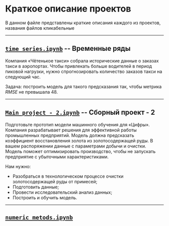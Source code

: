 # Краткое описание проектов
В данном файле представлены краткие описания каждого из проектов, названия файлов кликабельные

---
## [`time_series.ipynb`](https://github.com/noth1ngood/ML/blob/main/practicum/time_series.ipynb) -- Временные ряды

Компания «Чётенькое такси» собрала исторические данные о заказах такси в аэропортах. Чтобы привлекать больше водителей в период пиковой нагрузки, нужно спрогнозировать количество заказов такси на следующий час. 

Задача: построить модель для такого предсказания так, чтобы метрика *RMSE* не превышала 48.

---
## [`Main_project - 2.ipynb`](https://github.com/noth1ngood/ML/blob/main/practicum/Main_project%20-%202.ipynb) -- Сборный проект - 2

Подготовьте прототип модели машинного обучения для «Цифры». Компания разрабатывает решения для эффективной работы промышленных предприятий.
Модель должна предсказать коэффициент восстановления золота из золотосодержащей руды. В вашем распоряжении данные с параметрами добычи и очистки.
Модель поможет оптимизировать производство, чтобы не запускать предприятие с убыточными характеристиками.

Нам нужно:
 - Разобраться в технологическом процессе очистки золотосодержащей руды от примесей;
 - Подготовить данные;
 - Провести исследовательский анализ данных;
 - Построить и обучить модель.

---
## [`numeric_metods.ipynb`](https://github.com/noth1ngood/ML/blob/main/practicum/numeric_metods.ipynb)
